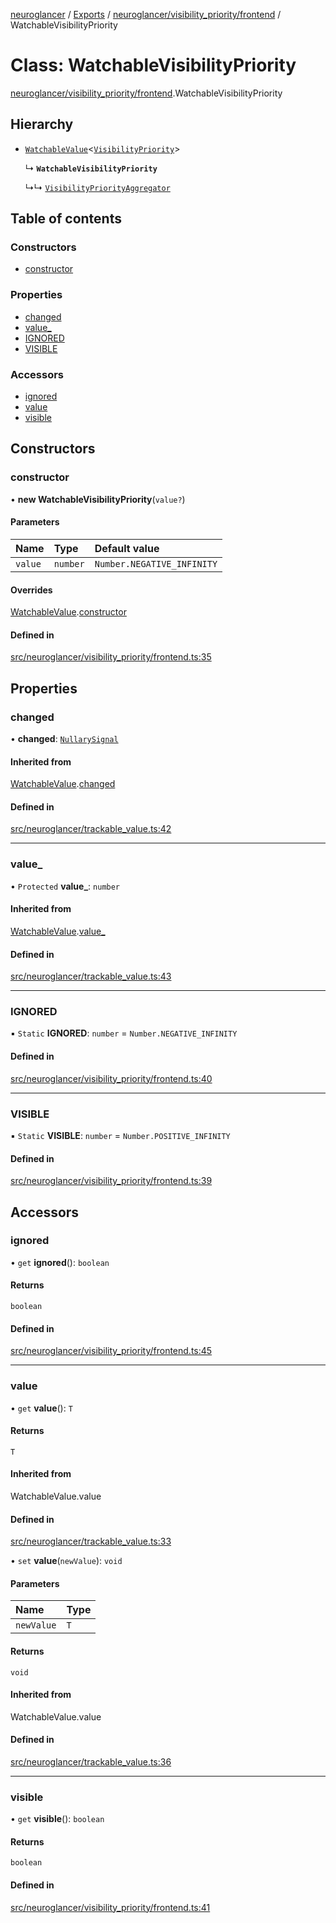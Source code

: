 [neuroglancer](../README.md) / [Exports](../modules.md) / [neuroglancer/visibility\_priority/frontend](../modules/neuroglancer_visibility_priority_frontend.md) / WatchableVisibilityPriority

# Class: WatchableVisibilityPriority

[neuroglancer/visibility_priority/frontend](../modules/neuroglancer_visibility_priority_frontend.md).WatchableVisibilityPriority

## Hierarchy

- [`WatchableValue`](neuroglancer_trackable_value.WatchableValue.md)<[`VisibilityPriority`](../modules/neuroglancer_visibility_priority_frontend.md#visibilitypriority)\>

  ↳ **`WatchableVisibilityPriority`**

  ↳↳ [`VisibilityPriorityAggregator`](neuroglancer_visibility_priority_frontend.VisibilityPriorityAggregator.md)

## Table of contents

### Constructors

- [constructor](neuroglancer_visibility_priority_frontend.WatchableVisibilityPriority.md#constructor)

### Properties

- [changed](neuroglancer_visibility_priority_frontend.WatchableVisibilityPriority.md#changed)
- [value\_](neuroglancer_visibility_priority_frontend.WatchableVisibilityPriority.md#value_)
- [IGNORED](neuroglancer_visibility_priority_frontend.WatchableVisibilityPriority.md#ignored)
- [VISIBLE](neuroglancer_visibility_priority_frontend.WatchableVisibilityPriority.md#visible)

### Accessors

- [ignored](neuroglancer_visibility_priority_frontend.WatchableVisibilityPriority.md#ignored-1)
- [value](neuroglancer_visibility_priority_frontend.WatchableVisibilityPriority.md#value)
- [visible](neuroglancer_visibility_priority_frontend.WatchableVisibilityPriority.md#visible-1)

## Constructors

### constructor

• **new WatchableVisibilityPriority**(`value?`)

#### Parameters

| Name | Type | Default value |
| :------ | :------ | :------ |
| `value` | `number` | `Number.NEGATIVE_INFINITY` |

#### Overrides

[WatchableValue](neuroglancer_trackable_value.WatchableValue.md).[constructor](neuroglancer_trackable_value.WatchableValue.md#constructor)

#### Defined in

[src/neuroglancer/visibility_priority/frontend.ts:35](https://github.com/ActiveBrainAtlas2/neuroglancer/blob/91617476/src/neuroglancer/visibility_priority/frontend.ts#L35)

## Properties

### changed

• **changed**: [`NullarySignal`](neuroglancer_util_signal.NullarySignal.md)

#### Inherited from

[WatchableValue](neuroglancer_trackable_value.WatchableValue.md).[changed](neuroglancer_trackable_value.WatchableValue.md#changed)

#### Defined in

[src/neuroglancer/trackable_value.ts:42](https://github.com/ActiveBrainAtlas2/neuroglancer/blob/91617476/src/neuroglancer/trackable_value.ts#L42)

___

### value\_

• `Protected` **value\_**: `number`

#### Inherited from

[WatchableValue](neuroglancer_trackable_value.WatchableValue.md).[value_](neuroglancer_trackable_value.WatchableValue.md#value_)

#### Defined in

[src/neuroglancer/trackable_value.ts:43](https://github.com/ActiveBrainAtlas2/neuroglancer/blob/91617476/src/neuroglancer/trackable_value.ts#L43)

___

### IGNORED

▪ `Static` **IGNORED**: `number` = `Number.NEGATIVE_INFINITY`

#### Defined in

[src/neuroglancer/visibility_priority/frontend.ts:40](https://github.com/ActiveBrainAtlas2/neuroglancer/blob/91617476/src/neuroglancer/visibility_priority/frontend.ts#L40)

___

### VISIBLE

▪ `Static` **VISIBLE**: `number` = `Number.POSITIVE_INFINITY`

#### Defined in

[src/neuroglancer/visibility_priority/frontend.ts:39](https://github.com/ActiveBrainAtlas2/neuroglancer/blob/91617476/src/neuroglancer/visibility_priority/frontend.ts#L39)

## Accessors

### ignored

• `get` **ignored**(): `boolean`

#### Returns

`boolean`

#### Defined in

[src/neuroglancer/visibility_priority/frontend.ts:45](https://github.com/ActiveBrainAtlas2/neuroglancer/blob/91617476/src/neuroglancer/visibility_priority/frontend.ts#L45)

___

### value

• `get` **value**(): `T`

#### Returns

`T`

#### Inherited from

WatchableValue.value

#### Defined in

[src/neuroglancer/trackable_value.ts:33](https://github.com/ActiveBrainAtlas2/neuroglancer/blob/91617476/src/neuroglancer/trackable_value.ts#L33)

• `set` **value**(`newValue`): `void`

#### Parameters

| Name | Type |
| :------ | :------ |
| `newValue` | `T` |

#### Returns

`void`

#### Inherited from

WatchableValue.value

#### Defined in

[src/neuroglancer/trackable_value.ts:36](https://github.com/ActiveBrainAtlas2/neuroglancer/blob/91617476/src/neuroglancer/trackable_value.ts#L36)

___

### visible

• `get` **visible**(): `boolean`

#### Returns

`boolean`

#### Defined in

[src/neuroglancer/visibility_priority/frontend.ts:41](https://github.com/ActiveBrainAtlas2/neuroglancer/blob/91617476/src/neuroglancer/visibility_priority/frontend.ts#L41)
